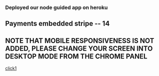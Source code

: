 ### Deployed our node guided app on heroku 

## Payments embedded stripe -- 14
## NOTE THAT MOBILE RESPONSIVENESS IS NOT ADDED, PLEASE CHANGE YOUR SCREEN INTO DESKTOP MODE FROM THE CHROME PANEL 
[click1](https://cool-pp.herokuapp.com/)<br>
